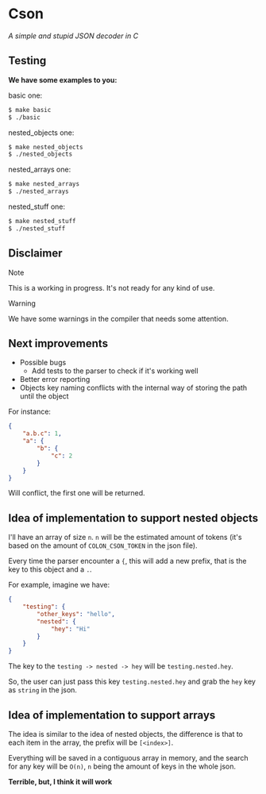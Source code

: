 # Cson

_A simple and stupid JSON decoder in C_

## Testing

**We have some examples to you:**

basic one:

```bash
$ make basic
$ ./basic
```

nested_objects one:

```bash
$ make nested_objects
$ ./nested_objects
```

nested_arrays one:

```bash
$ make nested_arrays
$ ./nested_arrays
```

nested_stuff one:

```bash
$ make nested_stuff
$ ./nested_stuff
```

## Disclaimer

> [!NOTE]
> This is a working in progress. It's not ready for any kind of use.

> [!WARNING]
> We have some warnings in the compiler that needs some attention.

## Next improvements

- Possible bugs
    - Add tests to the parser to check if it's working well
- Better error reporting
- Objects key naming conflicts with the internal way of storing the path until the object

For instance:

```json
{
    "a.b.c": 1,
    "a": {
        "b": {
            "c": 2
        }
    }
}
```

Will conflict, the first one will be returned.

## Idea of implementation to support nested objects

I'll have an array of size `n`.
`n` will be the estimated amount of tokens (it's based on the amount of `COLON_CSON_TOKEN` in the json file).

Every time the parser encounter a `{`, this will add a new prefix, that is the key to this object and a `.`.

For example, imagine we have:

```json
{
    "testing": {
        "other_keys": "hello",
        "nested": {
            "hey": "Hi"
        }
    }
}
```

The key to the `testing -> nested -> hey` will be `testing.nested.hey`.

So, the user can just pass this key `testing.nested.hey` and grab the `hey` key as `string` in the json.

## Idea of implementation to support arrays

The idea is similar to the idea of nested objects, the difference is that to each item in the array, the prefix will be `[<index>]`.

Everything will be saved in a contiguous array in memory, and the search for any key will be `O(n)`, `n` being the amount of keys in the whole json.

**Terrible, but, I think it will work**

